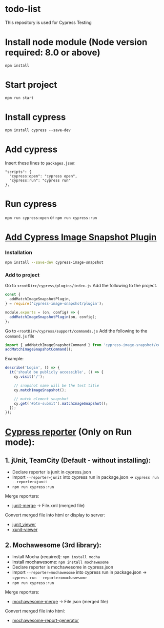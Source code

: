 # todo-list
This repository is used for Cypress Testing

# Install node module (Node version required: 8.0 or above)
```npm install```

# Start project
```npm run start```

# Install cypress
```npm install cypress --save-dev```

# Add cypress
Insert these lines to ```packages.json```:
```
"scripts": {
  "cypress:open": "cypress open",
  "cypress:run": "cypress run"
},
```

# Run cypress
```npm run cypress:open``` or ```npm run cypress:run```


# [Add Cypress Image Snapshot Plugin](https://github.com/palmerhq/cypress-image-snapshot)

### Installation

```bash
npm install --save-dev cypress-image-snapshot
```

### Add to project 

Go to `<rootDir>/cypress/plugins/index.js`
Add the following to the project.

```js
const {
  addMatchImageSnapshotPlugin,
} = require('cypress-image-snapshot/plugin');

module.exports = (on, config) => {
  addMatchImageSnapshotPlugin(on, config);
};
```

Go to `<rootDir>/cypress/support/commands.js`
Add the following to the `command.js` file

```js
import { addMatchImageSnapshotCommand } from 'cypress-image-snapshot/command';
addMatchImageSnapshotCommand();
```

Example: 
```js
describe('Login', () => {
  it('should be publicly accessible', () => {
    cy.visit('/');

    // snapshot name will be the test title
    cy.matchImageSnapshot();

    // match element snapshot
    cy.get('#btn-submit').matchImageSnapshot();
  });
});
```

# [Cypress reporter](https://docs.cypress.io/guides/tooling/reporters.html) (Only on Run mode):
## 1. jUnit, TeamCity (Default - without installing):
- Declare reporter is junit in cypress.json
- Import ``--reporter=junit`` into cypress run in package.json -> ``cypress run --reporter=junit``
- ``npm run cypress:run``

Merge reporters:
- [junit-merge](https://www.npmjs.com/package/junit-merge) -> File.xml (merged file)

Convert merged file into html or display to server:
- [junit_viewer](http://lukejpreston.github.io/junit_viewer/) 
- [xunit-viewer](https://www.npmjs.com/package/xunit-viewer) 

## 2. Mochawesome (3rd library):
- Install Mocha (required): ``npm install mocha``
- Install mochawesome: ``npm install mochawesome``
- Declare reporter is mochawesome in cypress.json
- Import ``--reporter=mochawesome`` into cypress run in package.json -> ``cypress run --reporter=mochawesome``
- ``npm run cypress:run``

Merge reporters:
- [mochawesome-merge](https://github.com/antontelesh/mochawesome-merge) -> File.json (merged file)

Convert merged file into html:
- [mochawesome-report-generator](https://github.com/adamgruber/mochawesome-report-generator)
